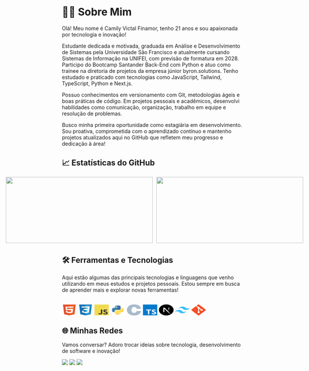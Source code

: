 # 👩‍💻 Sobre Mim

 Olá! Meu nome é Camily Victal Finamor, tenho 21 anos e sou apaixonada por tecnologia e inovação!

Estudante dedicada e motivada, graduada em Análise e Desenvolvimento de Sistemas pela Universidade São Francisco e atualmente cursando Sistemas de Informação na UNIFEI, com previsão de formatura em 2028. Participo do Bootcamp Santander Back-End com Python e atuo como trainee na diretoria de projetos da empresa júnior byron.solutions. Tenho estudado e praticado com tecnologias como JavaScript, Tailwind, TypeScript, Python e Next.js.

Possuo conhecimentos em versionamento com Git, metodologias ágeis e boas práticas de código. Em projetos pessoais e acadêmicos, desenvolvi habilidades como comunicação, organização, trabalho em equipe e resolução de problemas.

Busco minha primeira oportunidade como estagiária em desenvolvimento. Sou proativa, comprometida com o aprendizado contínuo e mantenho projetos atualizados aqui no GitHub que refletem meu progresso e dedicação à área!


## 📈 Estatísticas do GitHub	

<div style="display: flex; justify-content: center; flex-wrap: nowrap;">
  <a href="https://github.com/Cavicf" style="margin-right: 10px;">
    <img height="180em" width="400" src="https://github-readme-stats.vercel.app/api?username=Cavicf&show_icons=true&theme=darcula&include_all_commits=true&count_private=true"/>
  </a>
  <a href="https://github.com/Cavicf">
    <img height="180em" width="400" src="https://github-readme-stats.vercel.app/api/top-langs/?username=Cavicf&layout=compact&langs_count=7&theme=darcula"/>
  </a>
</div>



## 🛠️ Ferramentas e Tecnologias 

Aqui estão algumas das principais tecnologias e linguagens que venho utilizando em meus estudos e projetos pessoais. Estou sempre em busca de aprender mais e explorar novas ferramentas!
<div style="display: inline_block"><br>
  <img align="center" alt="Camy-HTML" height="30" width="40" src="https://raw.githubusercontent.com/devicons/devicon/master/icons/html5/html5-original.svg">
  <img align="center" alt="Camy-CSS" height="30" width="40" src="https://raw.githubusercontent.com/devicons/devicon/master/icons/css3/css3-original.svg">
  <img align="center" alt="Camy-JavaScript" height="30" width="40" src="https://raw.githubusercontent.com/devicons/devicon/master/icons/javascript/javascript-original.svg">
  <img align="center" alt="Camy-Python" height="30" width="40" src="https://raw.githubusercontent.com/devicons/devicon/master/icons/python/python-original.svg">
  <img align="center" alt="Camy-C" height="30" width="40" src="https://raw.githubusercontent.com/devicons/devicon/master/icons/c/c-original.svg">
  <img align="center" alt="Camy-Typescript" height="30" width="40" src="https://raw.githubusercontent.com/devicons/devicon/master/icons/typescript/typescript-original.svg">
  <img align="center" alt="Camy-Next" height="30" width="40" src="https://raw.githubusercontent.com/devicons/devicon/master/icons/nextjs/nextjs-original.svg">
 <img align="center" alt="Camy-Tailwind" height="30" width="40" src="https://raw.githubusercontent.com/devicons/devicon/master/icons/tailwindcss/tailwindcss-original.svg">
 <img align="center" alt="Camy-Git" height="30" width="40" src="https://raw.githubusercontent.com/devicons/devicon/master/icons/git/git-original.svg">
</div>



## 🌐 Minhas Redes

 Vamos conversar? Adoro trocar ideias sobre tecnologia, desenvolvimento de software e inovação!
<div> 
  <a href="https://www.linkedin.com/in/camily-victal/" target="_blank"><img src="https://img.shields.io/badge/Linkedin-1DA1F2?style=for-the-badge&logo=twitter&logoColor=white"></a>
  <a href="mailto:cavicfina@gmail.com" target= "_blank"><img src="https://img.shields.io/badge/Gmail-D14836?style=for-the-badge&logo=gmail&logoColor=white"></a>
  <a href="https://instagram.com/camilyvictalf" target="_blank"><img src="https://img.shields.io/badge/-Instagram-%23E4405F?style=for-the-badge&logo=instagram&logoColor=white"></a>
</div>
